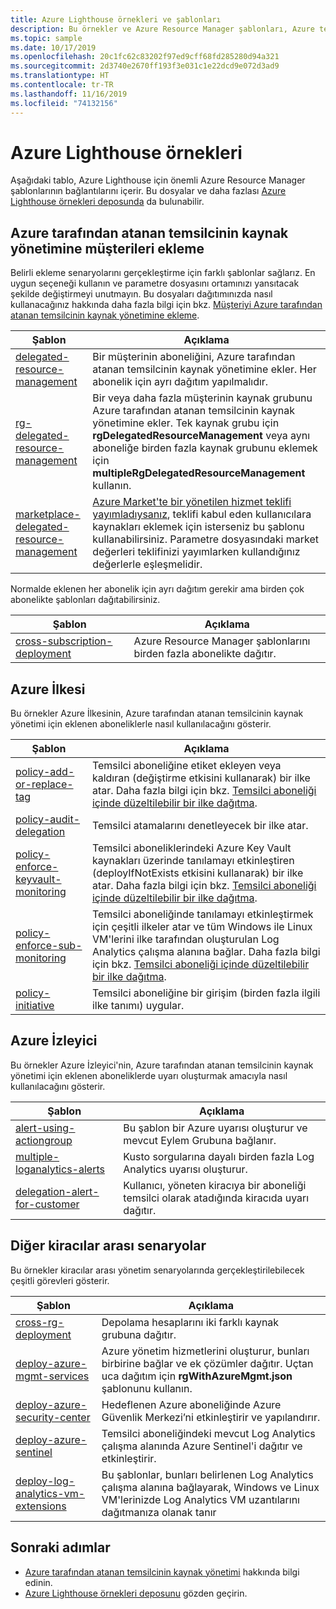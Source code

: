 ```yaml
---
title: Azure Lighthouse örnekleri ve şablonları
description: Bu örnekler ve Azure Resource Manager şablonları, Azure temsilcili kaynak yönetimi için müşterilerin nasıl ekleneceğini ve Azure Lighthouse senaryolarının nasıl destekleneceğini gösterir.
ms.topic: sample
ms.date: 10/17/2019
ms.openlocfilehash: 20c1fc62c83202f97ed9cff68fd285280d94a321
ms.sourcegitcommit: 2d3740e2670ff193f3e031c1e22dcd9e072d3ad9
ms.translationtype: HT
ms.contentlocale: tr-TR
ms.lasthandoff: 11/16/2019
ms.locfileid: "74132156"
---
```

# <a name="azure-lighthouse-samples"></a>Azure Lighthouse örnekleri

Aşağıdaki tablo, Azure Lighthouse için önemli Azure Resource Manager şablonlarının bağlantılarını içerir. Bu dosyalar ve daha fazlası [Azure Lighthouse örnekleri deposunda](https://github.com/Azure/Azure-Lighthouse-samples/) da bulunabilir.

## <a name="onboarding-customers-to-azure-delegated-resource-management"></a>Azure tarafından atanan temsilcinin kaynak yönetimine müşterileri ekleme

Belirli ekleme senaryolarını gerçekleştirme için farklı şablonlar sağlarız. En uygun seçeneği kullanın ve parametre dosyasını ortamınızı yansıtacak şekilde değiştirmeyi unutmayın. Bu dosyaları dağıtımınızda nasıl kullanacağınız hakkında daha fazla bilgi için bkz. [Müşteriyi Azure tarafından atanan temsilcinin kaynak yönetimine ekleme](../how-to/onboard-customer.md).

| **Şablon** | **Açıklama** |
|---------|---------|
| [delegated-resource-management](https://github.com/Azure/Azure-Lighthouse-samples/tree/master/Azure-Delegated-Resource-Management/templates/delegated-resource-management) | Bir müşterinin aboneliğini, Azure tarafından atanan temsilcinin kaynak yönetimine ekler. Her abonelik için ayrı dağıtım yapılmalıdır. |
| [rg-delegated-resource-management](https://github.com/Azure/Azure-Lighthouse-samples/tree/master/Azure-Delegated-Resource-Management/templates/rg-delegated-resource-management) | Bir veya daha fazla müşterinin kaynak grubunu Azure tarafından atanan temsilcinin kaynak yönetimine ekler. Tek kaynak grubu için **rgDelegatedResourceManagement** veya aynı aboneliğe birden fazla kaynak grubunu eklemek için **multipleRgDelegatedResourceManagement** kullanın. |
| [marketplace-delegated-resource-management](https://github.com/Azure/Azure-Lighthouse-samples/tree/master/Azure-Delegated-Resource-Management/templates/marketplace-delegated-resource-management) | [Azure Market'te bir yönetilen hizmet teklifi yayımladıysanız](../how-to/publish-managed-services-offers.md), teklifi kabul eden kullanıcılara kaynakları eklemek için isterseniz bu şablonu kullanabilirsiniz. Parametre dosyasındaki market değerleri teklifinizi yayımlarken kullandığınız değerlerle eşleşmelidir. |

Normalde eklenen her abonelik için ayrı dağıtım gerekir ama birden çok abonelikte şablonları dağıtabilirsiniz.

| **Şablon** | **Açıklama** |
|---------|---------|
| [cross-subscription-deployment](https://github.com/Azure/Azure-Lighthouse-samples/tree/master/Azure-Delegated-Resource-Management/templates/cross-subscription-deployment) | Azure Resource Manager şablonlarını birden fazla abonelikte dağıtır. |

## <a name="azure-policy"></a>Azure İlkesi

Bu örnekler Azure İlkesinin, Azure tarafından atanan temsilcinin kaynak yönetimi için eklenen aboneliklerle nasıl kullanılacağını gösterir.

| **Şablon** | **Açıklama** |
|---------|---------|
| [policy-add-or-replace-tag](https://github.com/Azure/Azure-Lighthouse-samples/tree/master/Azure-Delegated-Resource-Management/templates/policy-add-or-replace-tag) | Temsilci aboneliğine etiket ekleyen veya kaldıran (değiştirme etkisini kullanarak) bir ilke atar. Daha fazla bilgi için bkz. [Temsilci aboneliği içinde düzeltilebilir bir ilke dağıtma](../how-to/deploy-policy-remediation.md). |
| [policy-audit-delegation](https://github.com/Azure/Azure-Lighthouse-samples/tree/master/Azure-Delegated-Resource-Management/templates/policy-audit-delegation) | Temsilci atamalarını denetleyecek bir ilke atar. |
| [policy-enforce-keyvault-monitoring](https://github.com/Azure/Azure-Lighthouse-samples/tree/master/Azure-Delegated-Resource-Management/templates/policy-enforce-keyvault-monitoring) | Temsilci aboneliklerindeki Azure Key Vault kaynakları üzerinde tanılamayı etkinleştiren (deployIfNotExists etkisini kullanarak) bir ilke atar. Daha fazla bilgi için bkz. [Temsilci aboneliği içinde düzeltilebilir bir ilke dağıtma](../how-to/deploy-policy-remediation.md). |
| [policy-enforce-sub-monitoring](https://github.com/Azure/Azure-Lighthouse-samples/tree/master/Azure-Delegated-Resource-Management/templates/policy-enforce-sub-monitoring) | Temsilci aboneliğinde tanılamayı etkinleştirmek için çeşitli ilkeler atar ve tüm Windows ile Linux VM'lerini ilke tarafından oluşturulan Log Analytics çalışma alanına bağlar. Daha fazla bilgi için bkz. [Temsilci aboneliği içinde düzeltilebilir bir ilke dağıtma](../how-to/deploy-policy-remediation.md). |
| [policy-initiative](https://github.com/Azure/Azure-Lighthouse-samples/tree/master/Azure-Delegated-Resource-Management/templates/policy-initiative) | Temsilci aboneliğine bir girişim (birden fazla ilgili ilke tanımı) uygular. |

## <a name="azure-monitor"></a>Azure İzleyici

Bu örnekler Azure İzleyici'nin, Azure tarafından atanan temsilcinin kaynak yönetimi için eklenen aboneliklerde uyarı oluşturmak amacıyla nasıl kullanılacağını gösterir.

| **Şablon** | **Açıklama** |
|---------|---------|
| [alert-using-actiongroup](https://github.com/Azure/Azure-Lighthouse-samples/tree/master/Azure-Delegated-Resource-Management/templates/alert-using-actiongroup) | Bu şablon bir Azure uyarısı oluşturur ve mevcut Eylem Grubuna bağlanır.|
| [multiple-loganalytics-alerts](https://github.com/Azure/Azure-Lighthouse-samples/tree/master/Azure-Delegated-Resource-Management/templates/multiple-loganalytics-alerts) | Kusto sorgularına dayalı birden fazla Log Analytics uyarısı oluşturur.|
| [delegation-alert-for-customer](https://github.com/Azure/Azure-Lighthouse-samples/tree/master/Azure-Delegated-Resource-Management/templates/delegation-alert-for-customer) | Kullanıcı, yöneten kiracıya bir aboneliği temsilci olarak atadığında kiracıda uyarı dağıtır.|

## <a name="additional-cross-tenant-scenarios"></a>Diğer kiracılar arası senaryolar

Bu örnekler kiracılar arası yönetim senaryolarında gerçekleştirilebilecek çeşitli görevleri gösterir.

| **Şablon** | **Açıklama** |
|---------|---------|
| [cross-rg-deployment](https://github.com/Azure/Azure-Lighthouse-samples/tree/master/Azure-Delegated-Resource-Management/templates/cross-rg-deployment) | Depolama hesaplarını iki farklı kaynak grubuna dağıtır.|
| [deploy-azure-mgmt-services](https://github.com/Azure/Azure-Lighthouse-samples/tree/master/Azure-Delegated-Resource-Management/templates/deploy-azure-mgmt-services) | Azure yönetim hizmetlerini oluşturur, bunları birbirine bağlar ve ek çözümler dağıtır. Uçtan uca dağıtım için **rgWithAzureMgmt.json** şablonunu kullanın. |
| [deploy-azure-security-center](https://github.com/Azure/Azure-Lighthouse-samples/tree/master/Azure-Delegated-Resource-Management/templates/deploy-azure-security-center) | Hedeflenen Azure aboneliğinde Azure Güvenlik Merkezi’ni etkinleştirir ve yapılandırır. |
| [deploy-azure-sentinel](https://github.com/Azure/Azure-Lighthouse-samples/tree/master/Azure-Delegated-Resource-Management/templates/deploy-azure-sentinel) | Temsilci aboneliğindeki mevcut Log Analytics çalışma alanında Azure Sentinel'i dağıtır ve etkinleştirir. |
| [deploy-log-analytics-vm-extensions](https://github.com/Azure/Azure-Lighthouse-samples/tree/master/Azure-Delegated-Resource-Management/templates/deploy-log-analytics-vm-extensions) | Bu şablonlar, bunları belirlenen Log Analytics çalışma alanına bağlayarak, Windows ve Linux VM'lerinizde Log Analytics VM uzantılarını dağıtmanıza olanak tanır |

## <a name="next-steps"></a>Sonraki adımlar

- [Azure tarafından atanan temsilcinin kaynak yönetimi](../concepts/azure-delegated-resource-management.md) hakkında bilgi edinin.
- [Azure Lighthouse örnekleri deposunu](https://github.com/Azure/Azure-Lighthouse-samples/) gözden geçirin.
